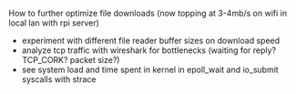 How to further optimize file downloads (now topping at 3-4mb/s on wifi in local lan with rpi server)

 - experiment with different file reader buffer sizes on download speed
 - analyze tcp traffic with wireshark for bottlenecks (waiting for reply? TCP_CORK? packet size?)
 - see system load and time spent in kernel in epoll_wait and io_submit syscalls with strace
